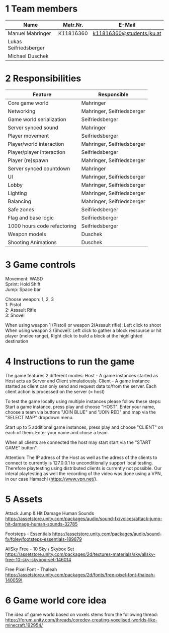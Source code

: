 # 1 Team members

|Name| Matr.Nr. | E-Mail|
|---|---|---|
| Manuel Mahringer		| K11816360 | k11816360@students.jku.at
| Lukas Seifriedsberger ||  
| Michael Duschek		||


# 2 Responsibilities
|Feature   | Responsible   |
|---|---|
| Core game world       | Mahringer  
| Networking 				    | Mahringer, Seifriedsberger  
| Game world serialization	| Seifriedsberger  
| Server synced sound 		| Mahringer  
| Player movement			| Seifriedsberger  
| Player/world interaction 	| Mahringer, Seifriedsberger  
| Player/player interaction | Seifriedsberger  
| Player (re)spawn			| Mahringer, Seifriedsberger  
| Server synced countdown	| Mahringer  
| UI						| Mahringer, Seifriedsberger  
| Lobby 					| Mahringer, Seifriedsberger  
| Lighting 					| Mahringer, Seifriedsberger  
| Balancing 				| Mahringer, Seifriedsberger  
| Safe zones 				| Seifriedsberger  
| Flag and base logic		| Seifriedsberger  
| 1000 hours code refactoring | Seifriedsberger  
| Weapon models				| Duschek  
| Shooting Animations		| Duschek  

# 3 Game controls
Movement: WASD  
Sprint: Hold Shift  
Jump: Space bar  

Choose weapon: 1, 2, 3  
1: Pistol  
2: Assault Rifle  
3: Shovel  

When using weapon 1 (Pistol) or weapon 2(Assault rifle): Left click to shoot   
When using weapon 3 (Shovel): Left click to gather a block ressource or hit player (melee range), Right click to build a block at the highlighted destination

# 4 Instructions to run the game
The game features 2 different  modes: 
Host - A game instances started as Host acts as Server and Client simulatiously. 
Client - A game instance started as client can only send and request data to/from the server.
Each client action is processed on the server (= host)

To test the game locally using multiple instances please follow these steps:
Start a game instance, press play and choose "HOST".
Enter your name, choose a team via buttons "JOIN BLUE" and "JOIN RED" and map via the "SELECT MAP" dropdown menu.

Start up to 5 additional game instances, press play and choose "CLIENT" on each of them.
Enter your name and chose a team.

When all clients are connected the host may start start via the "START GAME" button".


Attention: The IP adress of the Host as well as the adress of the clients to connect to currently is 127.0.0.1 to unconditionally support local testing.
Therefore playtesting using distributed clients is currently not possible.
Our interal playtesting as well the recording of the video was done using a VPN, in our case Hamachi (https://www.vpn.net/).  

# 5 Assets
Attack Jump & Hit Damage Human Sounds 
https://assetstore.unity.com/packages/audio/sound-fx/voices/attack-jump-hit-damage-human-sounds-32785

Footsteps - Essentials
https://assetstore.unity.com/packages/audio/sound-fx/foley/footsteps-essentials-189879

AllSky Free - 10 Sky / Skybox Set
https://assetstore.unity.com/packages/2d/textures-materials/sky/allsky-free-10-sky-skybox-set-146014

Free Pixel Font - Thaleah
https://assetstore.unity.com/packages/2d/fonts/free-pixel-font-thaleah-140059\



# 6 Game world core idea
The idea of game world based on voxels stems from the following thread:
https://forum.unity.com/threads/coredev-creating-voxelised-worlds-like-minecraft.192954/

